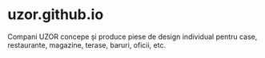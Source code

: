 # uzor.github.io
Compani UZOR concepe și produce piese de design individual pentru case, restaurante, magazine, terase, baruri, oficii, etc.
